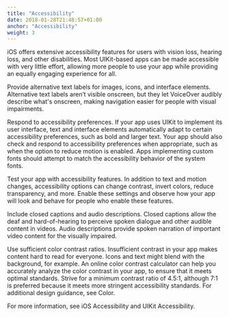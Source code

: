 ```yaml
---
title: "Accessibility"
date: 2018-01-28T21:48:57+01:00
anchor: "Accessibility"
weight: 3
---
```


iOS offers extensive accessibility features for users with vision loss, hearing loss, and other disabilities. Most UIKit-based apps can be made accessible with very little effort, allowing more people to use your app while providing an equally engaging experience for all.

Provide alternative text labels for images, icons, and interface elements. Alternative text labels aren’t visible onscreen, but they let VoiceOver audibly describe what's onscreen, making navigation easier for people with visual impairments.

Respond to accessibility preferences. If your app uses UIKit to implement its user interface, text and interface elements automatically adapt to certain accessibility preferences, such as bold and larger text. Your app should also check and respond to accessibility preferences when appropriate, such as when the option to reduce motion is enabled. Apps implementing custom fonts should attempt to match the accessibility behavior of the system fonts.

Test your app with accessibility features. In addition to text and motion changes, accessibility options can change contrast, invert colors, reduce transparency, and more. Enable these settings and observe how your app will look and behave for people who enable these features.

Include closed captions and audio descriptions. Closed captions allow the deaf and hard-of-hearing to perceive spoken dialogue and other audible content in videos. Audio descriptions provide spoken narration of important video content for the visually impaired.

Use sufficient color contrast ratios. Insufficient contrast in your app makes content hard to read for everyone. Icons and text might blend with the background, for example. An online color contrast calculator can help you accurately analyze the color contrast in your app, to ensure that it meets optimal standards. Strive for a minimum contrast ratio of 4.5:1, although 7:1 is preferred because it meets more stringent accessibility standards. For additional design guidance, see Color.

For more information, see iOS Accessibility and UIKit Accessibility.